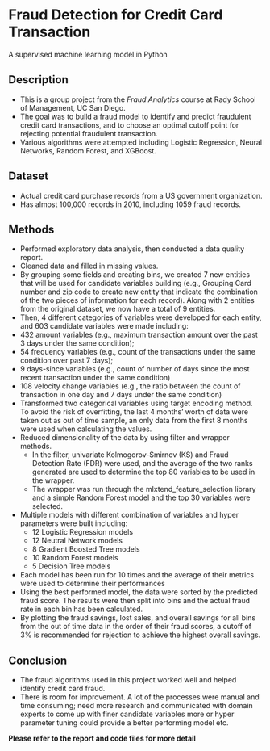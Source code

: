 # Fraud Detection for Credit Card Transaction
A supervised machine learning model in Python

## Description
- This is a group project from the *Fraud Analytics* course at Rady School of Management, UC San Diego.
- The goal was to build a fraud model to identify and predict fraudulent credit card transactions, and to choose an optimal cutoff point for rejecting potential fraudulent transaction.
- Various algorithms were attempted including Logistic Regression, Neural Networks, Random Forest, and XGBoost.

## Dataset
- Actual credit card purchase records from a US government organization.
- Has almost 100,000 records in 2010, including 1059 fraud records.

## Methods
- Performed exploratory data analysis, then conducted a data quality report.
- Cleaned data and filled in missing values.
- By grouping some fields and creating bins, we created 7 new entities that will be used for candidate variables building (e.g., Grouping Card number and zip code to create new entity that indicate the combination of the two pieces of information for each record). Along with 2 entities from the original dataset, we now have a total of 9 entities. 
- Then, 4 different categories of variables were developed for each entity, and 603 candidate variables were made including: 
- 432 amount variables (e.g., maximum transaction amount over the past 3 days under the same condition);
- 54 frequency variables (e.g., count of the transactions under the same condition over past 7 days);
- 9 days-since variables (e.g., count of number of days since the most recent transaction under the same condition)
- 108 velocity change variables (e.g., the ratio between the count of transaction in one day and 7 days under the same condition)
- Transformed two categorical variables using target encoding method. To avoid the risk of overfitting, the last 4 months’ worth of data were taken out as out of time sample, an only data from the first 8 months were used when calculating the values.
- Reduced dimensionality of the data by using filter and wrapper methods.
	- In the filter, univariate Kolmogorov-Smirnov (KS) and Fraud Detection Rate (FDR) were used, and the average of the two ranks generated are used to determine the top 80 variables to be used in the wrapper.
	- The wrapper was run through the mlxtend_feature_selection library and a simple Random Forest model and the top 30 variables were selected.
- Multiple models with different combination of variables and hyper parameters were built including:
	- 12 Logistic Regression models
	- 12 Neutral Network models
	- 8 Gradient Boosted Tree models
	- 10 Random Forest models
	- 5 Decision Tree models
- Each model has been run for 10 times and the average of their metrics were used to determine their performances
- Using the best performed model, the data were sorted by the predicted fraud score. The results were then split into bins and the actual fraud rate in each bin has been calculated.
- By plotting the fraud savings, lost sales, and overall savings for all bins from the out of time data in the order of their fraud scores, a cutoff of 3% is recommended for rejection to achieve the highest overall savings.

## Conclusion
- The fraud algorithms used in this project worked well and helped identify credit card fraud. 
- There is room for improvement. A lot of the processes were manual and time consuming; need more research and communicated with domain experts to come up with finer candidate variables more or hyper parameter tuning could provide a better performing model etc.

**Please refer to the report and code files for more detail**







